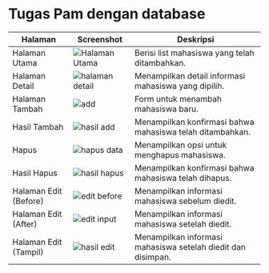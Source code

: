 # Tugas Pam dengan database



| Halaman              | Screenshot                                   | Deskripsi                                               |
|----------------------|----------------------------------------------|--------------------------------------------------------|
| Halaman Utama        | ![Halaman Utama](https://github.com/user-attachments/assets/86e22130-a465-40db-9879-854a56a5af20) | Berisi list mahasiswa yang telah ditambahkan.          |
| Halaman Detail       | ![halaman detail](https://github.com/user-attachments/assets/29da9d45-c026-43bd-9308-274968acf49b) | Menampilkan detail informasi mahasiswa yang dipilih.   |
| Halaman Tambah       | ![add ](https://github.com/user-attachments/assets/3a7db7b7-d2ab-4b61-b3d2-62f0bab6a66f) | Form untuk menambah mahasiswa baru.                    |
| Hasil Tambah         | ![hasil add](https://github.com/user-attachments/assets/7228fd48-1e4b-4e44-a8df-fb8395f115e2)| Menampilkan konfirmasi bahwa mahasiswa telah ditambahkan. |
| Hapus                | ![hapus data](https://github.com/user-attachments/assets/4a94849a-255f-4561-8aae-40b594e8e32b) | Menampilkan opsi untuk menghapus mahasiswa.            |
| Hasil Hapus          | ![hasil hapus](https://github.com/user-attachments/assets/c912f414-d99c-46d6-9da7-6c891c515edd)| Menampilkan konfirmasi bahwa mahasiswa telah dihapus.  |
| Halaman Edit (Before)| ![edit before](https://github.com/user-attachments/assets/83df5bf6-6a1e-4920-9dc6-204834131cd0) | Menampilkan informasi mahasiswa sebelum diedit.       |
| Halaman Edit (After) |  ![edit input](https://github.com/user-attachments/assets/c960be93-369c-4a26-a88a-ffedad017e87)| Menampilkan informasi mahasiswa setelah diedit.       |
| Halaman Edit (Tampil) | ![hasil edit](https://github.com/user-attachments/assets/fb55dab2-47b5-42dc-87d8-fac6b73894fe)| Menampilkan informasi mahasiswa setelah diedit dan disimpan. |




